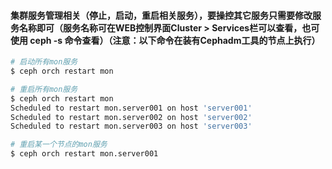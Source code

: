 #### 集群服务管理相关（停止，启动，重启相关服务），要操控其它服务只需要修改服务名称即可（服务名称可在WEB控制界面Cluster > Services栏可以查看，也可使用 ceph -s 命令查看）（注意：以下命令在装有Cephadm工具的节点上执行）
```bash
# 启动所有mon服务
$ ceph orch restart mon

# 重启所有mon服务
$ ceph orch restart mon
Scheduled to restart mon.server001 on host 'server001'
Scheduled to restart mon.server002 on host 'server002'
Scheduled to restart mon.server003 on host 'server003'

# 重启某一个节点的mon服务
$ ceph orch restart mon.server001
```